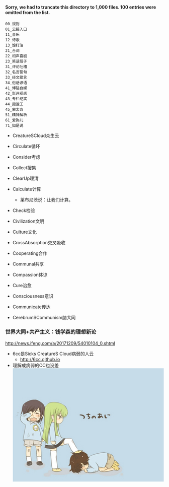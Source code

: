 #### Sorry, we had to truncate this directory to 1,000 files. 100 entries were omitted from the list.
```
00_规则
01_云接入口
11_音乐
12_诗歌
13_馊打油
21_台词
22_相声喜剧
23_笑话段子
31_评论吐槽
32_名言警句
33_经文箴言
34_俗话谚语
41_博贴自媒
42_影评观感
43_专栏纪实
44_搬运工
45_蒙太奇
51_精神解析
61_爱弥儿
71_如是说
```
- CreatureSCloud众生云
- Circulate循环

- Consider考虑
- Collect搜集
- ClearUp理清
- Calculate计算
  - 莱布尼茨说：让我们计算。
- Check检验
 
- Civilization文明
- Culture文化
- CrossAbsorption交叉吸收
- Cooperating合作
- Communal共享

- Compassion体谅
- Cure治愈

- Consciousness意识
- Communicate传达
- CerebrumSCommunism脑大同
### 世界大同+共产主义：钱学森的理想新论
http://news.ifeng.com/a/20171209/54010104_0.shtml

- 6cc是Sicks CreatureS Cloud病弱的人云
  - http://6cc.github.io
- 理解成病弱的CC也没差
![p](p/40ddd3f3effd2aa025079cf066fdc442.jpg)